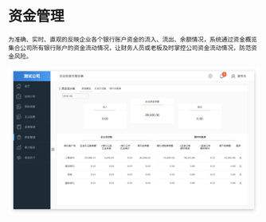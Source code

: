# 资金管理

    为准确、实时、直观的反映企业各个银行账户资金的流入、流出、余额情况，系统通过资金概览集合公司所有银行账户的资金流动情况，让财务人员或老板及时掌控公司资金流动情况，防范资金风险。

![](/img/git19.png)




